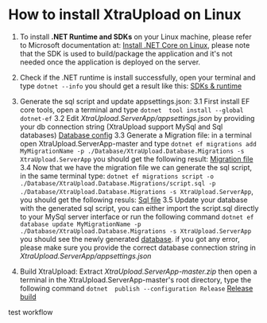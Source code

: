 # How to install XtraUpload on Linux

 1. To install **.NET Runtime and SDKs** on your Linux machine, please refer to Microsoft documentation at:
[Install .NET Core on Linux](https://docs.microsoft.com/en-us/dotnet/core/install/linux), please note that the SDK is used to build/package the application and it's not needed once the application is deployed on the server.
 2. Check if the .NET runtime is install successfully, open your terminal and type `dotnet --info` you should get a result like this:
[SDKs & runtime](https://photos.google.com/share/AF1QipOPxqzGwFwxSRmboRJUBE5V2AJStsU_-hoOhFZZb9dcnsbZXqHZceZDCr9T1eulRg/photo/AF1QipN76ujJrqiwJW250M7Ioh_6yyMAljXqyTSdubX8?key=TXRBSTNLbW9UUktYRVhsSjJFRVFkc2V2NFFRT1ZB)
3. Generate the sql script and update appsettings.json:
 3.1 First install EF core tools, open a terminal and type `dotnet  tool install --global dotnet-ef`
 3.2 Edit *XtraUpload.ServerApp/appsettings.json* by providing your db connection string (XtraUpload support MySql and Sql databases) [Database config](https://photos.google.com/share/AF1QipMlU3GzqtgztxF5h6tL1S_R8N6P1tUeIYRWTcZEsAh68sIzjrcLXIwXk7P9qMrdWQ?key=U2FJdmZOM29jbkV2d01PMHdVTTVOWEtMRnJrM21B)
 3.3 Generate a Migration file: in a terminal open XtraUpload.ServerApp-master and type 
 `dotnet ef migrations add MyMigrationName -p ./Database/XtraUpload.Database.Migrations -s XtraUpload.ServerApp` you should get the following result:  [Migration file](https://photos.app.goo.gl/R4T7FXv4sVTze8M57)
 3.4 Now that we have the migration file we can generate the sql script, in the same terminal type: `dotnet ef migrations script -o ./Database/XtraUpload.Database.Migrations/script.sql -p ./Database/XtraUpload.Database.Migrations -s XtraUpload.ServerApp`, you should get the following resuls: [Sql file](https://photos.app.goo.gl/Zujrae9mTusPkJ189)
 3.5 Update your database with the generated sql script, you can either import the script.sql directly to your MySql server interface or run the following command 
 `dotnet ef database update MyMigrationName -p ./Database/XtraUpload.Database.Migrations -s XtraUpload.ServerApp` you should see the newly generated  [database](https://photos.app.goo.gl/ofABvefPSCz3sqcY6).
 if you got any error, please make sure you provide the correct database connection string in _XtraUpload.ServerApp/appsettings.json_
 
 4. Build XtraUpload: Extract *XtraUpload.ServerApp-master.zip* then open a terminal in the XtraUpload.ServerApp-master's root directory, type the following command `dotnet  publish --configuration Release`
[Release build](https://photos.app.goo.gl/HkzX7yu8pjkyeaGj7)
 
 test workflow